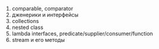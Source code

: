 1. comparable, comparator 
2. дженерики и интерфейсы
3. collections
4. nested class
5. lambda interfaces, predicate/supplier/consumer/function
6. stream и его методы